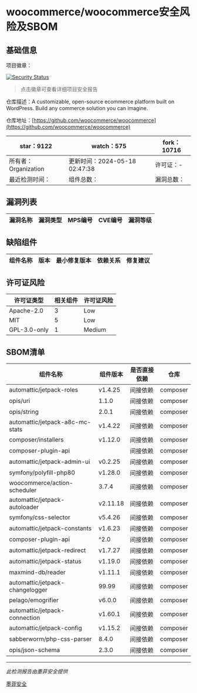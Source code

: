 # woocommerce/woocommerce安全风险及SBOM

## 基础信息

项目徽章：

[![Security Status](https://www.murphysec.com/platform3/v31/badge/1791542002114564096.svg)](https://www.murphysec.com/console/report/1694416112174133248/1791542002114564096)

> 点击徽章可查看详细项目安全报告

仓库描述：A customizable, open-source ecommerce platform built on WordPress. Build any commerce solution you can imagine.

仓库地址：[https://github.com/woocommerce/woocommerce](https://github.com/woocommerce/woocommerce)

| star：9122 | watch：575 | fork：10716 |
| ----------- | -------------- | ------------ |
| 所有者：Organization | 更新时间：2024-05-18 02:47:38 | 许可证：- |
| 最近检测时间： | 组件总数： | 漏洞总数： |




## 漏洞列表

| 漏洞名称 | 漏洞类型 | MPS编号 | CVE编号 | 漏洞等级 |
| ------- | ------ | ------- | ------ | ----- |





## 缺陷组件

| 组件名称 | 版本 | 最小修复版本 | 依赖关系 | 修复建议 |
| -------- | ---- | ------------ | -------- | -------- |





## 许可证风险

| 许可证类型 | 相关组件 | 许可证风险 |
| ---------- | -------- | ---------- |
|Apache-2.0|3|Low|
|MIT|5|Low|
|GPL-3.0-only|1|Medium|




## SBOM清单

| 组件名称 | 组件版本 | 是否直接依赖 | 仓库 |
| -------- | -------- | ------------ | ---- |
|automattic/jetpack-roles|v1.4.25|间接依赖|composer|
|opis/uri|1.1.0|间接依赖|composer|
|opis/string|2.0.1|间接依赖|composer|
|automattic/jetpack-a8c-mc-stats|v1.4.22|间接依赖|composer|
|composer/installers|v1.12.0|间接依赖|composer|
|composer-plugin-api||间接依赖|composer|
|automattic/jetpack-admin-ui|v0.2.25|间接依赖|composer|
|symfony/polyfill-php80|v1.28.0|间接依赖|composer|
|woocommerce/action-scheduler|3.7.4|间接依赖|composer|
|automattic/jetpack-autoloader|v2.11.18|间接依赖|composer|
|symfony/css-selector|v5.4.26|间接依赖|composer|
|automattic/jetpack-constants|v1.6.23|间接依赖|composer|
|composer-plugin-api|^2.0|间接依赖|composer|
|automattic/jetpack-redirect|v1.7.27|间接依赖|composer|
|automattic/jetpack-status|v1.19.0|间接依赖|composer|
|maxmind-db/reader|v1.11.1|间接依赖|composer|
|automattic/jetpack-changelogger|99.99|间接依赖|composer|
|pelago/emogrifier|v6.0.0|间接依赖|composer|
|automattic/jetpack-connection|v1.60.1|间接依赖|composer|
|automattic/jetpack-config|v1.15.2|间接依赖|composer|
|sabberworm/php-css-parser|8.4.0|间接依赖|composer|
|opis/json-schema|2.3.0|间接依赖|composer|


------

*此检测报告由墨菲安全提供*

[墨菲安全](www.murphysec.com)
